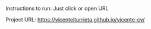 Instructions to run:
Just click or open URL

Project URL:
https://vicenteiturrieta.github.io/vicente-cv/
